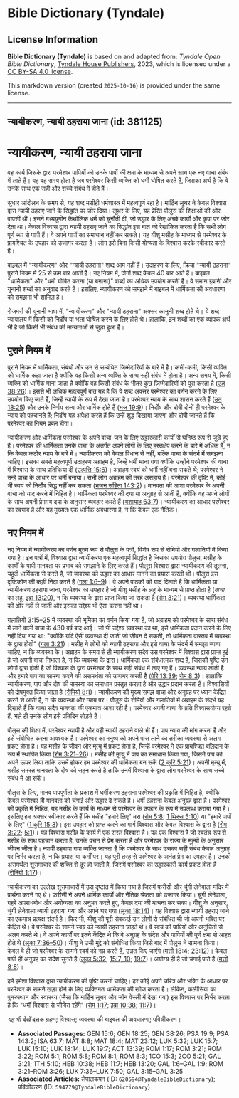 # Bible Dictionary (Tyndale)

## License Information

**Bible Dictionary (Tyndale)** is based on and adapted from: _Tyndale Open Bible Dictionary_, [Tyndale House Publishers](https://tyndaleopenresources.com/), 2023, which is licensed under a [CC BY-SA 4.0 license](https://creativecommons.org/licenses/by-sa/4.0/legalcode.en).

This markdown version (created `2025-10-16`) is provided under the same license.



--------------------------------

## न्यायीकरण, न्यायी ठहराया जाना (id: 381125)

न्यायीकरण, न्यायी ठहराया जाना
=============================

वह कार्य जिसके द्वारा परमेश्वर पापियों को उनके पापों की क्षमा के माध्यम से अपने साथ एक नए वाचा संबंध में लाते हैं। यह वह समय होता है जब परमेश्वर किसी व्यक्ति को धर्मी घोषित करते हैं, जिसका अर्थ है कि वे उनके साथ एक सही और सच्चे संबंध में होते हैं।

सुधार आंदोलन के समय से, यह शब्द मसीही धर्मशास्त्र में महत्वपूर्ण रहा है। मार्टिन लूथर ने केवल विश्वास द्वारा न्यायी ठहराए जाने के सिद्धांत पर ज़ोर दिया। लूथर के लिए, यह प्रेरित पौलुस की शिक्षाओं की ओर वापसी थी। इसने मध्ययुगीन कैथोलिक धर्म को चुनौती दी, जो उद्धार के लिए अच्छे कार्यों और कृपा पर जोर देता था। केवल विश्वास द्वारा न्यायी ठहराए जाने का सिद्धांत इस बात को रेखांकित करता है कि सभी लोग पूर्ण रूप से पापी हैं। वे अपने पापों का समाधान नहीं कर सकते। यह यीशु मसीह के माध्यम से परमेश्वर के प्रायश्चित के उपहार को उजागर करता है। लोग इसे बिना किसी योग्यता के विश्वास करके स्वीकार करते हैं।

बाइबल में "न्यायीकरण" और "न्यायी ठहराना" शब्द आम नहीं हैं। उदाहरण के लिए, क्रिया "न्यायी ठहराना" पुराने नियम में 25 से कम बार आती है। नए नियम में, दोनों शब्द केवल 40 बार आते हैं। बाइबल "धार्मिकता" और "धर्मी घोषित करना (या बनाना)" शब्दों का अधिक उपयोग करती है। वे समान इब्रानी और यूनानी शब्दों का अनुवाद करते हैं। इसलिए, न्यायीकरण को समझने में बाइबल में धार्मिकता की अवधारणा को समझना भी शामिल है।

रोजमर्रा की यूनानी भाषा में, "न्यायीकरण" और "न्यायी ठहराना" अक्सर कानूनी शब्द होते थे। ये शब्द न्यायालय में किसी को निर्दोष या भला घोषित करने के लिए होते थे। हालांकि, इन शब्दों का एक व्यापक अर्थ भी है जो किसी भी संबंध की मान्यताओं से जुड़ा हुआ है।

पुराने नियम में
---------------

पुराने नियम में धार्मिकता, संबंधों और उन से सम्बंधित ज़िम्मेदारियों के बारे में है। कभी\-कभी, किसी व्यक्ति को धार्मिक कहा जाता है क्योंकि वह किसी अन्य व्यक्ति के साथ सही संबंध में होता है। अन्य समय में, किसी व्यक्ति को धार्मिक माना जाता है क्योंकि वह किसी संबंध के भीतर कुछ ज़िम्मेदारियों को पूरा करता है ([उत 38:26](https://ref.ly/Gen38:26))। इससे भी अधिक महत्वपूर्ण बात यह है कि ये शब्द अक्सर परमेश्वर का वर्णन करने के लिए उपयोग किए जाते हैं, जिन्हें न्यायी के रूप में देखा जाता है। परमेश्वर न्याय के साथ शासन करते हैं ([उत 18:25](https://ref.ly/Gen18:25)) और उनके निर्णय सत्य और धार्मिक होते हैं ([भज 19:9](https://ref.ly/Ps19:9))। निर्दोष और दोषी दोनों ही परमेश्वर के न्याय को पहचानते हैं; निर्दोष यह अपेक्षा करते हैं कि उन्हें शुद्ध दिखाया जाएगा और दोषी जानते हैं कि परमेश्वर का नियम प्रबल होगा।

न्यायीकरण और धार्मिकता परमेश्वर के अपने वाचा\-जन के लिए उद्धारकारी कार्यों से घनिष्ठ रूप से जुड़े हुए हैं। परमेश्वर की धार्मिकता उनके वाचा के अंतर्गत अपने लोगों के लिए हस्तक्षेप करने के बारे में अधिक है, न कि केवल कठोर न्याय के बारे में। न्यायीकरण को केवल विधान से नहीं, बल्कि वाचा के संदर्भ में समझना चाहिए। इसका सबसे महत्वपूर्ण उदाहरण अब्राहम है, जिन्हें धर्मी माना गया क्योंकि उन्होंने परमेश्वर की वाचा में विश्वास के साथ प्रतिक्रिया दी ([उत्पत्ति 15:6](https://ref.ly/Gen15:6))। अब्राहम स्वयं को धर्मी नहीं बना सकते थे; परमेश्वर ने उन्हें वाचा के आधार पर धर्मी बनाया। सभी लोग अब्राहम की तरह असहाय हैं। परमेश्वर की दृष्टि में, कोई भी स्वयं को निर्दोष सिद्ध नहीं कर सकता ([भजन संहिता 143:2](https://ref.ly/Ps143:2))। मानवता की आशा परमेश्वर के अपनी वाचा को याद करने में निहित है। धार्मिकता परमेश्वर की दया या अनुग्रह से आती है, क्योंकि वह अपने लोगों के साथ अपनी प्रेममय दया के अनुसार व्यवहार करते हैं ([यशायाह 63:7](https://ref.ly/Isa63:7))। न्यायीकरण का आधार परमेश्वर का स्वभाव है और यह मुख्यतः एक धार्मिक अवधारणा है, न कि केवल एक नैतिक।

नए नियम में
-----------

नए नियम में न्यायीकरण का वर्णन मुख्य रूप से पौलुस के पत्रों, विशेष रूप से रोमियों और गलातियों में किया गया है। इन पत्रों में, विश्वास द्वारा न्यायीकरण एक महत्वपूर्ण सिद्धांत है जिसका उपयोग पौलुस, मसीह के कार्यों के पापी मानवता पर प्रभाव को समझाने के लिए करते हैं। पौलुस विश्वास द्वारा न्यायीकरण की तुलना, यहूदी धार्मिकता से करते हैं, जो व्यवस्था को उद्धार का आधार मानने का प्रयास करती थी। पौलुस इस दृष्टिकोण की कड़ी निंदा करते हैं ([गला 1:6–9](https://ref.ly/Gal1:6-Gal1:9))। वे अपने पाठकों को याद दिलाते हैं कि धार्मिकता या न्यायीकरण ठहराया जाना, परमेश्वर का उपहार है जो यीशु मसीह के लहू के माध्यम से प्राप्त होता है (*वाचा* का लहू, [इब्रा 13:20](https://ref.ly/Heb13:20)), न कि व्यवस्था के द्वारा प्राप्त किया जा सकता है ([रोम 3:21](https://ref.ly/Rom3:21))। व्यवस्था धार्मिकता की ओर नहीं ले जाती और इसका उद्देश्य भी ऐसा करना नहीं था।

[गलातियों 3:15–25](https://ref.ly/Gal3:15-Gal3:25) में व्यवस्था की भूमिका का वर्णन किया गया है, जो अब्राहम को परमेश्वर के साथ संबंध में लाने वाली वाचा के 430 वर्ष बाद आई। जो भी उद्देश्य व्यवस्था का था, इसे धार्मिकता प्रदान करने के लिए नहीं दिया गया था: "क्योंकि यदि ऐसी व्यवस्था दी जाती जो जीवन दे सकती, तो धार्मिकता वास्तव में व्यवस्था के द्वारा होती" ([गला 3:21](https://ref.ly/Gal3:21))। मसीह ने लोगों को न्यायी ठहराया और इसे वाचा के संदर्भ में समझा जाना चाहिए, न कि व्यवस्था के। अब्राहम के समय से ही न्यायीकरण सदैव उस परमेश्वर में विश्वास द्वारा प्राप्त हुई है जो अपनी वाचा निभाता है, न कि व्यवस्था के द्वारा। धार्मिकता एक संबंधात्मक शब्द है, जिसकी पुष्टि उन लोगों द्वारा होती है जो विश्वास के द्वारा परमेश्वर के साथ सही संबंध में लाए गए हैं। व्यवस्था न्याय लाती है और हमारे पाप का सामना करने की असमर्थता को उजागर करती है ([प्रेरि 13:39](https://ref.ly/Acts13:39); [रोम 8:3](https://ref.ly/Rom8:3))। हालांकि न्यायीकरण, पाप और दोष की समस्या का समाधान प्रस्तुत करता है और उद्धार प्रदान करता है। विश्वासियों को दोषमुक्त किया जाता है ([रोमियों 8:1](https://ref.ly/Rom8:1))। न्यायीकरण की मुख्य समझ वाचा और अनुग्रह पर ध्यान केंद्रित करने से आती है, न कि व्यवस्था और न्याय पर। पौलुस के रोमियों और गलातियों में अब्राहम के संदर्भ यह दिखाते हैं कि वाचा सदैव मानवता की एकमात्र आशा रही है। परमेश्वर अपनी वाचा के प्रति विश्वासयोग्य रहते हैं, भले ही उनके लोग इसे प्रतिदिन तोड़ते हैं।

पौलुस की शिक्षा में, परमेश्वर न्यायी है और वही न्यायी ठहराने वाले भी हैं। पाप न्याय की मांग करता है और इसे संबोधित करना आवश्यक है। परमेश्वर का मनुष्य को अपने पास लाने का तरीका व्यवस्था से अलग प्रकट होता है। यह मसीह के जीवन और मृत्यु में प्रकट होता है, जिन्हें परमेश्वर ने एक प्रायश्चित बलिदान के रूप में स्थापित किया ([रोम 3:21–26](https://ref.ly/Rom3:21-Rom3:26))। मसीह की मृत्यु में पाप का समाधान किया गया, जिसने पाप को अपने ऊपर लिया ताकि उसमें होकर हम परमेश्वर की धार्मिकता बन सकें ([2 कुरि 5:21](https://ref.ly/2Cor5:21))। अपनी मृत्यु में, मसीह समस्त मानवता के दोष को सहन करते है ताकि उनमें विश्वास के द्वारा लोग परमेश्वर के साथ सच्चे संबंध में आ सकें।

पौलुस के लिए, मानव पापपूर्णता के प्रकाश में धर्मीकरण ठहराना परमेश्वर की प्रकृति में निहित है, क्योंकि केवल परमेश्वर ही मानवता को चंगाई और उद्धार दे सकते है। धर्मी ठहराना केवल अनुग्रह द्वारा है। परमेश्वर की प्रकृति में निहित, यह मसीह के कार्य के माध्यम से परमेश्वर के उपहार के रूप में उपलब्ध कराया गया है। इसलिए हम अक्सर स्वीकार करते हैं कि मसीह "हमारे लिए" मरा ([रोम 5:8](https://ref.ly/Rom5:8); [1 थिस्स 5:10](https://ref.ly/1Thess5:10)) या "हमारे पापों के लिए" ([1 कुरि 15:3](https://ref.ly/1Cor15:3))। इस उपहार को प्राप्त करने का मार्ग विश्वास और केवल विश्वास के द्वारा है ([रोम 3:22](https://ref.ly/Rom3:22); [5:1](https://ref.ly/Rom5:1))। यह विश्वास मसीह के कार्य में एक सरल विश्वास है। यह एक विश्वास है जो स्वतंत्र रूप से मसीह के साथ पहचान करता है, उनके वचन से प्रेम करता है और परमेश्वर के राज्य के मूल्यों के अनुसार जीवन जीता है। न्यायी ठहराया गया व्यक्ति जानता है कि परमेश्वर के साथ उसका सही संबंध केवल अनुग्रह पर निर्भर करता है, न कि प्रयास या कर्मों पर। यह पूरी तरह से परमेश्वर के अनंत प्रेम का उपहार है। उनकी असमर्थता सुसमाचार की शक्ति से दूर हो जाती है, जिसमें परमेश्वर का उद्धारकारी कार्य प्रकट होता है ([रोमियों 1:17](https://ref.ly/Rom1:17))।

न्यायीकरण का उल्लेख सुसमाचारों में उस दृष्टांत में किया गया है जिसमें फरीसी और चुंगी लेनेवाला मंदिर में प्रार्थना करने गए थे। फरीसी ने अपने धार्मिक कार्यों और नैतिक श्रेष्ठता को उजागर किया। चुंगी लेनेवाला, गहरे अपराधबोध और अयोग्यता का अनुभव करते हुए, केवल दया की याचना कर सका। यीशु के अनुसार, चुंगी लेनेवाला न्यायी ठहराया गया और अपने घर गया ([लूका 18:14](https://ref.ly/Luke18:14))। यह विश्वास द्वारा न्यायी ठहराए जाने का एकमात्र प्रत्यक्ष संदर्भ है। फिर भी, यीशु की पूरी सेवकाई उन लोगों से संबंधित थी जो अपनी भक्ति पर केंद्रित थे। वे परमेश्वर के सामने स्वयं को न्यायी ठहराना चाहते थे। वे स्वयं को पापियों और अनुचितों से अलग करते थे। वे अपने कार्यों पर इतने केंद्रित थे कि वे अनुग्रह के संदेश और पापियों की पूर्ण क्षमा से आहत होते थे ([लूका 7:36–50](https://ref.ly/Luke7:36-Luke7:50))। यीशु ने उसी मुद्दे को संबोधित किया जिसे बाद में पौलुस ने सामना किया। केवल वे ही जो परमेश्वर के सामने स्वयं को नम्र करते हैं, उन्नत किए जाएंगे ([मत्ती 18:4](https://ref.ly/Matt18:4); [23:12](https://ref.ly/Matt23:12))। केवल पापी ही अनुग्रह का संदेश सुनते हैं ([लूका 5:32](https://ref.ly/Luke5:32); [15:7, 10](https://ref.ly/Luke15:7); [19:7](https://ref.ly/Luke19:7))। अयोग्य ही हैं जो चंगाई पाते हैं ([मत्ती 8:8](https://ref.ly/Matt8:8))।

हमें हमेशा विश्वास द्वारा न्यायीकरण की पुष्टि करनी चाहिए। हर कोई अपने चरित्र और भक्ति के आधार पर परमेश्वर के सामने खड़ा होने के लिए व्यक्तिगत धार्मिकता की खोज करता है। लेकिन, कलीसिया का पुनरुत्थान और स्वास्थ्य (जैसा कि मार्टिन लूथर और जॉन वेस्ली में देखा गया) इस विश्वास पर निर्भर करता है कि "धर्मी विश्वास से जीवित रहेंगे" ([रोम 1:17](https://ref.ly/Rom1:17); [इब्रा 10:38](https://ref.ly/Heb10:38); [11:7](https://ref.ly/Heb11:7))।

*यह भी देखें* दत्तक ग्रहण; विश्वास; व्यवस्था की बाइबल की अवधारणा; पवित्रीकरण।

* **Associated Passages:** GEN 15:6; GEN 18:25; GEN 38:26; PSA 19:9; PSA 143:2; ISA 63:7; MAT 8:8; MAT 18:4; MAT 23:12; LUK 5:32; LUK 15:7; LUK 15:10; LUK 18:14; LUK 19:7; ACT 13:39; ROM 1:17; ROM 3:21; ROM 3:22; ROM 5:1; ROM 5:8; ROM 8:1; ROM 8:3; 1CO 15:3; 2CO 5:21; GAL 3:21; 1TH 5:10; HEB 10:38; HEB 11:7; HEB 13:20; GAL 1:6–GAL 1:9; ROM 3:21–ROM 3:26; LUK 7:36–LUK 7:50; GAL 3:15–GAL 3:25
* **Associated Articles:** लेपालकपन (ID: `620594@TyndaleBibleDictionary`); पवित्रीकरण (ID: `594779@TyndaleBibleDictionary`)

